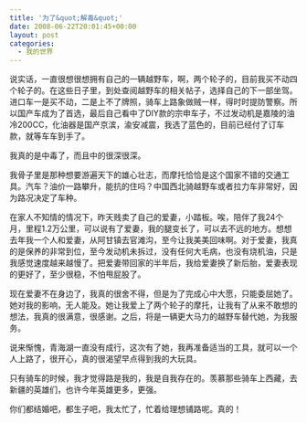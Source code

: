 ```yaml
---
title: '为了&quot;解毒&quot;'
date: 2008-06-22T20:01:45+00:00
layout: post
categories:
  - 我的世界
---
```


说实话，一直很想很想拥有自己的一辆越野车，啊，两个轮子的，目前我买不动四个轮子的。在这些日子里，到处查阅越野车的相关帖子，选择自己的下一部坐驾。进口车一是买不动，二是上不了牌照，骑车上路象做贼一样，得时时提防警察。所以国产车成为了首选，最后自己看中了DIY款的宗申车子，不过发动机是嘉陵的油冷200CC，化油器是国产京滨，渝安减震，我选了蓝色的，目前已经付了订车款，就等车车到手了。

我真的是中毒了，而且中的很深很深。

我骨子里是那种想要游遍天下的雄心壮志，而摩托恰恰是这个国家不错的交通工具。汽车？油价一路攀升，能抗的住吗？中国西北骑越野车或者拉力车非常好，因为路况决定了车种。

在家人不知情的情况下，昨天贱卖了自己的爱妻，小踏板。唉，陪伴了我24个月，里程1.2万公里，可以说有了爱妻，我的腿变长了，可以去不远的地方。想想去年我一个人和爱妻，从阿甘镇去官滩沟，至今让我美美回味啊。对于爱妻，我真的是保养的非常到位，至今发动机未拆过，没有任何大毛病，也没有烧机油，只是我感觉速度越来越慢了。把爱妻带回家的半年后，我给爱妻换了新后胎，爱妻表现的更好了，至少很稳，不怕甩屁股了。

现在爱妻不在身边了，我真的很舍不得，但是为了完成心中大愿，只能委屈她了。她对我的影响，无人能及。她让我爱上了两个轮子的摩托，让我有了从来不敢想的想法，我真的很满意，很感谢。之后，将是一辆更大马力的越野车替代她，为我服务。
<!--more-->
说来惭愧，青海湖一直没有成行，这次有了她，我再准备适当的工具，就可以一个人上路了，很开心，真的很渴望早点得到我的大玩具。

只有骑车的时候，我才觉得路是我的，我是自我存在的。羡慕那些骑车上西藏，去新疆的英雄们，也许今年英雄更多，更强。

你们都结婚吧，都生子吧，我太忙了，忙着给理想铺路呢。真的！